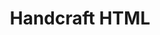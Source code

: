 ---
layout: page
title: Handcraft HTML
permalink: /SLE2021/Handcraft-HTML
redirect_to: https://github.com/gwendal-jouneaux/SEALS-SLE-2021/tree/main/Handcraft.languages/HTML
---